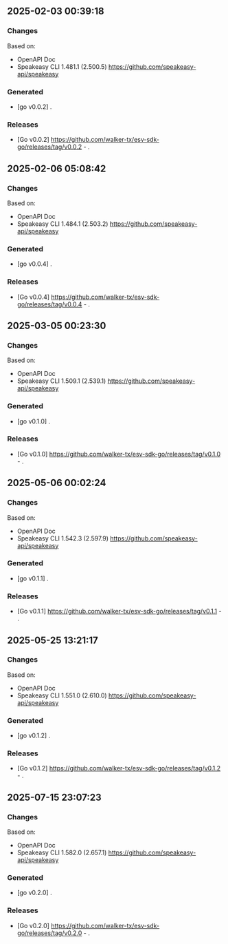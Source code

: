 

## 2025-02-03 00:39:18
### Changes
Based on:
- OpenAPI Doc  
- Speakeasy CLI 1.481.1 (2.500.5) https://github.com/speakeasy-api/speakeasy
### Generated
- [go v0.0.2] .
### Releases
- [Go v0.0.2] https://github.com/walker-tx/esv-sdk-go/releases/tag/v0.0.2 - .

## 2025-02-06 05:08:42
### Changes
Based on:
- OpenAPI Doc  
- Speakeasy CLI 1.484.1 (2.503.2) https://github.com/speakeasy-api/speakeasy
### Generated
- [go v0.0.4] .
### Releases
- [Go v0.0.4] https://github.com/walker-tx/esv-sdk-go/releases/tag/v0.0.4 - .

## 2025-03-05 00:23:30
### Changes
Based on:
- OpenAPI Doc  
- Speakeasy CLI 1.509.1 (2.539.1) https://github.com/speakeasy-api/speakeasy
### Generated
- [go v0.1.0] .
### Releases
- [Go v0.1.0] https://github.com/walker-tx/esv-sdk-go/releases/tag/v0.1.0 - .

## 2025-05-06 00:02:24
### Changes
Based on:
- OpenAPI Doc  
- Speakeasy CLI 1.542.3 (2.597.9) https://github.com/speakeasy-api/speakeasy
### Generated
- [go v0.1.1] .
### Releases
- [Go v0.1.1] https://github.com/walker-tx/esv-sdk-go/releases/tag/v0.1.1 - .

## 2025-05-25 13:21:17
### Changes
Based on:
- OpenAPI Doc  
- Speakeasy CLI 1.551.0 (2.610.0) https://github.com/speakeasy-api/speakeasy
### Generated
- [go v0.1.2] .
### Releases
- [Go v0.1.2] https://github.com/walker-tx/esv-sdk-go/releases/tag/v0.1.2 - .

## 2025-07-15 23:07:23
### Changes
Based on:
- OpenAPI Doc  
- Speakeasy CLI 1.582.0 (2.657.1) https://github.com/speakeasy-api/speakeasy
### Generated
- [go v0.2.0] .
### Releases
- [Go v0.2.0] https://github.com/walker-tx/esv-sdk-go/releases/tag/v0.2.0 - .